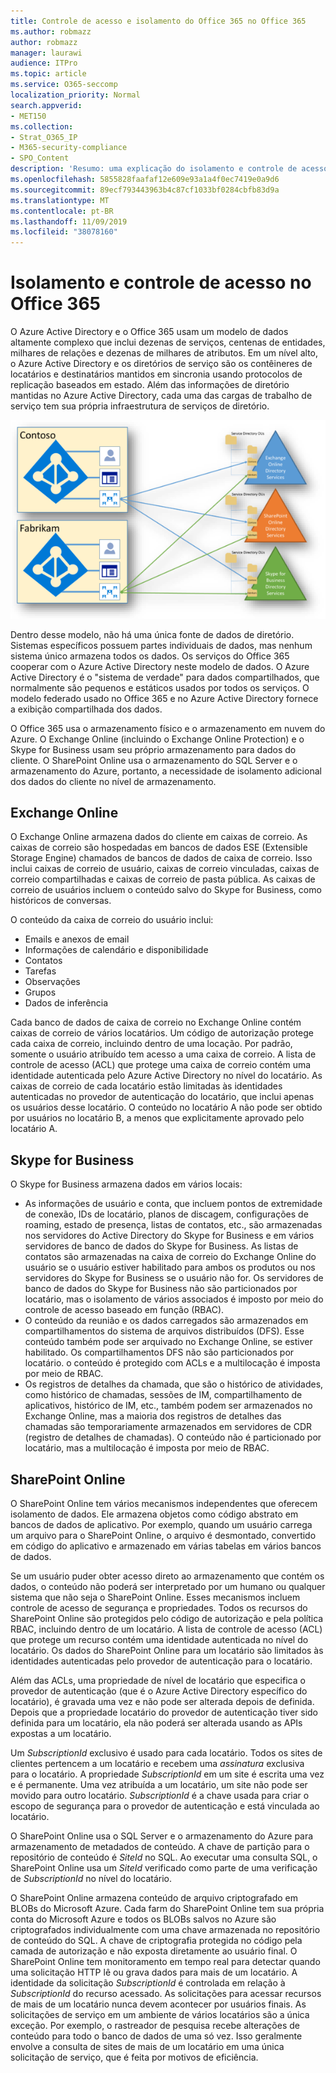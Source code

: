 ```yaml
---
title: Controle de acesso e isolamento do Office 365 no Office 365
ms.author: robmazz
author: robmazz
manager: laurawi
audience: ITPro
ms.topic: article
ms.service: O365-seccomp
localization_priority: Normal
search.appverid:
- MET150
ms.collection:
- Strat_O365_IP
- M365-security-compliance
- SPO_Content
description: 'Resumo: uma explicação do isolamento e controle de acesso dentro dos vários aplicativos do Office 365.'
ms.openlocfilehash: 5855828faafaf12e609e93a1a4f0ec7419e0a9d6
ms.sourcegitcommit: 89ecf793443963b4c87cf1033bf0284cbfb83d9a
ms.translationtype: MT
ms.contentlocale: pt-BR
ms.lasthandoff: 11/09/2019
ms.locfileid: "38078160"
---
```

# <a name="isolation-and-access-control-in-office-365"></a>Isolamento e controle de acesso no Office 365

O Azure Active Directory e o Office 365 usam um modelo de dados altamente complexo que inclui dezenas de serviços, centenas de entidades, milhares de relações e dezenas de milhares de atributos. Em um nível alto, o Azure Active Directory e os diretórios de serviço são os contêineres de locatários e destinatários mantidos em sincronia usando protocolos de replicação baseados em estado. Além das informações de diretório mantidas no Azure Active Directory, cada uma das cargas de trabalho de serviço tem sua própria infraestrutura de serviços de diretório.
 
![Sincronização de dados do locatário do Office 365](media/office-365-isolation-tenant-data-sync.png)

Dentro desse modelo, não há uma única fonte de dados de diretório. Sistemas específicos possuem partes individuais de dados, mas nenhum sistema único armazena todos os dados. Os serviços do Office 365 cooperar com o Azure Active Directory neste modelo de dados. O Azure Active Directory é o "sistema de verdade" para dados compartilhados, que normalmente são pequenos e estáticos usados por todos os serviços. O modelo federado usado no Office 365 e no Azure Active Directory fornece a exibição compartilhada dos dados.

O Office 365 usa o armazenamento físico e o armazenamento em nuvem do Azure. O Exchange Online (incluindo o Exchange Online Protection) e o Skype for Business usam seu próprio armazenamento para dados do cliente. O SharePoint Online usa o armazenamento do SQL Server e o armazenamento do Azure, portanto, a necessidade de isolamento adicional dos dados do cliente no nível de armazenamento.

## <a name="exchange-online"></a>Exchange Online

O Exchange Online armazena dados do cliente em caixas de correio. As caixas de correio são hospedadas em bancos de dados ESE (Extensible Storage Engine) chamados de bancos de dados de caixa de correio. Isso inclui caixas de correio de usuário, caixas de correio vinculadas, caixas de correio compartilhadas e caixas de correio de pasta pública. As caixas de correio de usuários incluem o conteúdo salvo do Skype for Business, como históricos de conversas.

O conteúdo da caixa de correio do usuário inclui:

- Emails e anexos de email
- Informações de calendário e disponibilidade
- Contatos
- Tarefas
- Observações
- Grupos
- Dados de inferência

Cada banco de dados de caixa de correio no Exchange Online contém caixas de correio de vários locatários. Um código de autorização protege cada caixa de correio, incluindo dentro de uma locação. Por padrão, somente o usuário atribuído tem acesso a uma caixa de correio. A lista de controle de acesso (ACL) que protege uma caixa de correio contém uma identidade autenticada pelo Azure Active Directory no nível do locatário. As caixas de correio de cada locatário estão limitadas às identidades autenticadas no provedor de autenticação do locatário, que inclui apenas os usuários desse locatário. O conteúdo no locatário A não pode ser obtido por usuários no locatário B, a menos que explicitamente aprovado pelo locatário A.

## <a name="skype-for-business"></a>Skype for Business

O Skype for Business armazena dados em vários locais:

- As informações de usuário e conta, que incluem pontos de extremidade de conexão, IDs de locatário, planos de discagem, configurações de roaming, estado de presença, listas de contatos, etc., são armazenadas nos servidores do Active Directory do Skype for Business e em vários servidores de banco de dados do Skype for Business. As listas de contatos são armazenadas na caixa de correio do Exchange Online do usuário se o usuário estiver habilitado para ambos os produtos ou nos servidores do Skype for Business se o usuário não for. Os servidores de banco de dados do Skype for Business não são particionados por locatário, mas o isolamento de vários associados é imposto por meio do controle de acesso baseado em função (RBAC).
- O conteúdo da reunião e os dados carregados são armazenados em compartilhamentos do sistema de arquivos distribuídos (DFS). Esse conteúdo também pode ser arquivado no Exchange Online, se estiver habilitado. Os compartilhamentos DFS não são particionados por locatário. o conteúdo é protegido com ACLs e a multilocação é imposta por meio de RBAC.
- Os registros de detalhes da chamada, que são o histórico de atividades, como histórico de chamadas, sessões de IM, compartilhamento de aplicativos, histórico de IM, etc., também podem ser armazenados no Exchange Online, mas a maioria dos registros de detalhes das chamadas são temporariamente armazenados em servidores de CDR (registro de detalhes de chamadas). O conteúdo não é particionado por locatário, mas a multilocação é imposta por meio de RBAC.

## <a name="sharepoint-online"></a>SharePoint Online

O SharePoint Online tem vários mecanismos independentes que oferecem isolamento de dados. Ele armazena objetos como código abstrato em bancos de dados de aplicativo. Por exemplo, quando um usuário carrega um arquivo para o SharePoint Online, o arquivo é desmontado, convertido em código do aplicativo e armazenado em várias tabelas em vários bancos de dados.

Se um usuário puder obter acesso direto ao armazenamento que contém os dados, o conteúdo não poderá ser interpretado por um humano ou qualquer sistema que não seja o SharePoint Online. Esses mecanismos incluem controle de acesso de segurança e propriedades. Todos os recursos do SharePoint Online são protegidos pelo código de autorização e pela política RBAC, incluindo dentro de um locatário. A lista de controle de acesso (ACL) que protege um recurso contém uma identidade autenticada no nível do locatário. Os dados do SharePoint Online para um locatário são limitados às identidades autenticadas pelo provedor de autenticação para o locatário.

Além das ACLs, uma propriedade de nível de locatário que especifica o provedor de autenticação (que é o Azure Active Directory específico do locatário), é gravada uma vez e não pode ser alterada depois de definida. Depois que a propriedade locatário do provedor de autenticação tiver sido definida para um locatário, ela não poderá ser alterada usando as APIs expostas a um locatário.

Um *SubscriptionId* exclusivo é usado para cada locatário. Todos os sites de clientes pertencem a um locatário e recebem uma *assinatura* exclusiva para o locatário. A propriedade *SubscriptionId* em um site é escrita uma vez e é permanente. Uma vez atribuída a um locatário, um site não pode ser movido para outro locatário. *SubscriptionId* é a chave usada para criar o escopo de segurança para o provedor de autenticação e está vinculada ao locatário.

O SharePoint Online usa o SQL Server e o armazenamento do Azure para armazenamento de metadados de conteúdo. A chave de partição para o repositório de conteúdo é *SiteId* no SQL. Ao executar uma consulta SQL, o SharePoint Online usa um *SiteId* verificado como parte de uma verificação de *SubscriptionId* no nível do locatário.

O SharePoint Online armazena conteúdo de arquivo criptografado em BLOBs do Microsoft Azure. Cada farm do SharePoint Online tem sua própria conta do Microsoft Azure e todos os BLOBs salvos no Azure são criptografados individualmente com uma chave armazenada no repositório de conteúdo do SQL. A chave de criptografia protegida no código pela camada de autorização e não exposta diretamente ao usuário final. O SharePoint Online tem monitoramento em tempo real para detectar quando uma solicitação HTTP lê ou grava dados para mais de um locatário. A identidade da solicitação *SubscriptionId* é controlada em relação à *SubscriptionId* do recurso acessado. As solicitações para acessar recursos de mais de um locatário nunca devem acontecer por usuários finais. As solicitações de serviço em um ambiente de vários locatários são a única exceção. Por exemplo, o rastreador de pesquisa recebe alterações de conteúdo para todo o banco de dados de uma só vez. Isso geralmente envolve a consulta de sites de mais de um locatário em uma única solicitação de serviço, que é feita por motivos de eficiência.
